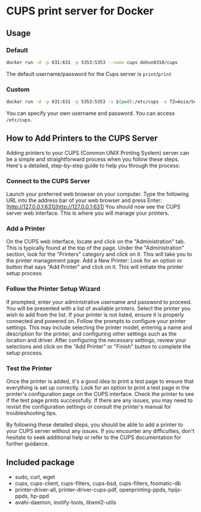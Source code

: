 # CUPS print server for Docker

## Usage

### Default

```bash
docker run -d -p 631:631 -p 5353:5353 --name cups dohun0310/cups
```

The default username/password for the Cups server is `print`/`print`

### Custom

```bash
docker run -d -p 631:631 -p 5353:5353 -v $(pwd):/etc/cups -e TZ=Asia/Seoul -e USERNAME=user -e PASSWORD=password --name cups dohun0310/cups`
```

You can specify your own username and password. You can access `/etc/cups`. 

## How to Add Printers to the CUPS Server

Adding printers to your CUPS (Common UNIX Printing System) server can be a simple and straightforward process when you follow these steps. Here's a detailed, step-by-step guide to help you through the process:

### Connect to the CUPS Server

Launch your preferred web browser on your computer. Type the following URL into the address bar of your web browser and press Enter: [http://127.0.0.1:631](http://127.0.0.1:631) You should now see the CUPS server web interface. This is where you will manage your printers.

### Add a Printer

On the CUPS web interface, locate and click on the "Administration" tab. This is typically found at the top of the page. Under the "Administration" section, look for the "Printers" category and click on it. This will take you to the printer management page.
Add a New Printer: Look for an option or button that says "Add Printer" and click on it. This will initiate the printer setup process.

### Follow the Printer Setup Wizard

If prompted, enter your administrative username and password to proceed. You will be presented with a list of available printers. Select the printer you wish to add from the list. If your printer is not listed, ensure it is properly connected and powered on. Follow the prompts to configure your printer settings. This may include selecting the printer model, entering a name and description for the printer, and configuring other settings such as the location and driver. After configuring the necessary settings, review your selections and click on the "Add Printer" or "Finish" button to complete the setup process.

### Test the Printer

Once the printer is added, it's a good idea to print a test page to ensure that everything is set up correctly. Look for an option to print a test page in the printer's configuration page on the CUPS interface.  Check the printer to see if the test page prints successfully. If there are any issues, you may need to revisit the configuration settings or consult the printer's manual for troubleshooting tips.

By following these detailed steps, you should be able to add a printer to your CUPS server without any issues. If you encounter any difficulties, don't hesitate to seek additional help or refer to the CUPS documentation for further guidance.

## Included package

* sudo, curl, wget
* cups, cups-client, cups-filters, cups-bsd, cups-filters, foomatic-db
* printer-driver-all, printer-driver-cups-pdf, openprinting-ppds, hpijs-ppds, hp-ppd
* avahi-daemon, inotify-tools, libxml2-utils